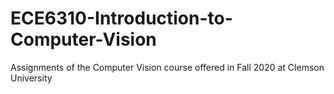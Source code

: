 # ECE6310-Introduction-to-Computer-Vision
Assignments of the Computer Vision course offered in Fall 2020 at Clemson University

